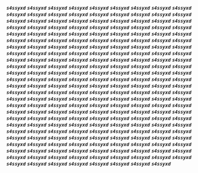 _**``s4ssyxd``**_ _**``s4ssyxd``**_ _**``s4ssyxd``**_ _**``s4ssyxd``**_ _**``s4ssyxd``**_ _**``s4ssyxd``**_ _**``s4ssyxd``**_ _**``s4ssyxd``**_ _**``s4ssyxd``**_ _**``s4ssyxd``**_ _**``s4ssyxd``**_ _**``s4ssyxd``**_ _**``s4ssyxd``**_ _**``s4ssyxd``**_ _**``s4ssyxd``**_ _**``s4ssyxd``**_ _**``s4ssyxd``**_ _**``s4ssyxd``**_ _**``s4ssyxd``**_ _**``s4ssyxd``**_ _**``s4ssyxd``**_ _**``s4ssyxd``**_ _**``s4ssyxd``**_ _**``s4ssyxd``**_ _**``s4ssyxd``**_ _**``s4ssyxd``**_ _**``s4ssyxd``**_ _**``s4ssyxd``**_ _**``s4ssyxd``**_ _**``s4ssyxd``**_ _**``s4ssyxd``**_ _**``s4ssyxd``**_ _**``s4ssyxd``**_ _**``s4ssyxd``**_ _**``s4ssyxd``**_ _**``s4ssyxd``**_ _**``s4ssyxd``**_ _**``s4ssyxd``**_ _**``s4ssyxd``**_ _**``s4ssyxd``**_ _**``s4ssyxd``**_ _**``s4ssyxd``**_ _**``s4ssyxd``**_ _**``s4ssyxd``**_ _**``s4ssyxd``**_ _**``s4ssyxd``**_ _**``s4ssyxd``**_ _**``s4ssyxd``**_ _**``s4ssyxd``**_ _**``s4ssyxd``**_ _**``s4ssyxd``**_ _**``s4ssyxd``**_ _**``s4ssyxd``**_ _**``s4ssyxd``**_ _**``s4ssyxd``**_ _**``s4ssyxd``**_ _**``s4ssyxd``**_ _**``s4ssyxd``**_ _**``s4ssyxd``**_ _**``s4ssyxd``**_ _**``s4ssyxd``**_ _**``s4ssyxd``**_ _**``s4ssyxd``**_ _**``s4ssyxd``**_ _**``s4ssyxd``**_ _**``s4ssyxd``**_ _**``s4ssyxd``**_ _**``s4ssyxd``**_ _**``s4ssyxd``**_ _**``s4ssyxd``**_ _**``s4ssyxd``**_ _**``s4ssyxd``**_ _**``s4ssyxd``**_ _**``s4ssyxd``**_ _**``s4ssyxd``**_ _**``s4ssyxd``**_ _**``s4ssyxd``**_ _**``s4ssyxd``**_ _**``s4ssyxd``**_ _**``s4ssyxd``**_ _**``s4ssyxd``**_ _**``s4ssyxd``**_ _**``s4ssyxd``**_ _**``s4ssyxd``**_ _**``s4ssyxd``**_ _**``s4ssyxd``**_ _**``s4ssyxd``**_ _**``s4ssyxd``**_ _**``s4ssyxd``**_ _**``s4ssyxd``**_ _**``s4ssyxd``**_ _**``s4ssyxd``**_ _**``s4ssyxd``**_ _**``s4ssyxd``**_ _**``s4ssyxd``**_ _**``s4ssyxd``**_ _**``s4ssyxd``**_ _**``s4ssyxd``**_ _**``s4ssyxd``**_ _**``s4ssyxd``**_ _**``s4ssyxd``**_ _**``s4ssyxd``**_ _**``s4ssyxd``**_ _**``s4ssyxd``**_ _**``s4ssyxd``**_ _**``s4ssyxd``**_ _**``s4ssyxd``**_ _**``s4ssyxd``**_ _**``s4ssyxd``**_ _**``s4ssyxd``**_ _**``s4ssyxd``**_ _**``s4ssyxd``**_ _**``s4ssyxd``**_ _**``s4ssyxd``**_ _**``s4ssyxd``**_ _**``s4ssyxd``**_ _**``s4ssyxd``**_ _**``s4ssyxd``**_ _**``s4ssyxd``**_ _**``s4ssyxd``**_ _**``s4ssyxd``**_ _**``s4ssyxd``**_ _**``s4ssyxd``**_ _**``s4ssyxd``**_ _**``s4ssyxd``**_ _**``s4ssyxd``**_ _**``s4ssyxd``**_ _**``s4ssyxd``**_ _**``s4ssyxd``**_ _**``s4ssyxd``**_ _**``s4ssyxd``**_ _**``s4ssyxd``**_ _**``s4ssyxd``**_ _**``s4ssyxd``**_ _**``s4ssyxd``**_ _**``s4ssyxd``**_ _**``s4ssyxd``**_ _**``s4ssyxd``**_ _**``s4ssyxd``**_ _**``s4ssyxd``**_ _**``s4ssyxd``**_ _**``s4ssyxd``**_ _**``s4ssyxd``**_ _**``s4ssyxd``**_ _**``s4ssyxd``**_ _**``s4ssyxd``**_ _**``s4ssyxd``**_ _**``s4ssyxd``**_ _**``s4ssyxd``**_ _**``s4ssyxd``**_ _**``s4ssyxd``**_ _**``s4ssyxd``**_ _**``s4ssyxd``**_ _**``s4ssyxd``**_ _**``s4ssyxd``**_ _**``s4ssyxd``**_ _**``s4ssyxd``**_ _**``s4ssyxd``**_ _**``s4ssyxd``**_ _**``s4ssyxd``**_ _**``s4ssyxd``**_ _**``s4ssyxd``**_ _**``s4ssyxd``**_ _**``s4ssyxd``**_ _**``s4ssyxd``**_ _**``s4ssyxd``**_ _**``s4ssyxd``**_ _**``s4ssyxd``**_ _**``s4ssyxd``**_ _**``s4ssyxd``**_ _**``s4ssyxd``**_ _**``s4ssyxd``**_ _**``s4ssyxd``**_ _**``s4ssyxd``**_ _**``s4ssyxd``**_ _**``s4ssyxd``**_ _**``s4ssyxd``**_ _**``s4ssyxd``**_ _**``s4ssyxd``**_ _**``s4ssyxd``**_ _**``s4ssyxd``**_ _**``s4ssyxd``**_ _**``s4ssyxd``**_ _**``s4ssyxd``**_ _**``s4ssyxd``**_ _**``s4ssyxd``**_ _**``s4ssyxd``**_ _**``s4ssyxd``**_ _**``s4ssyxd``**_ _**``s4ssyxd``**_ _**``s4ssyxd``**_ _**``s4ssyxd``**_ _**``s4ssyxd``**_ _**``s4ssyxd``**_ _**``s4ssyxd``**_ _**``s4ssyxd``**_ _**``s4ssyxd``**_ _**``s4ssyxd``**_ _**``s4ssyxd``**_ _**``s4ssyxd``**_ _**``s4ssyxd``**_ _**``s4ssyxd``**_ _**``s4ssyxd``**_ _**``s4ssyxd``**_ _**``s4ssyxd``**_ _**``s4ssyxd``**_ _**``s4ssyxd``**_ _**``s4ssyxd``**_ _**``s4ssyxd``**_ _**``s4ssyxd``**_ _**``s4ssyxd``**_ _**``s4ssyxd``**_ _**``s4ssyxd``**_ _**``s4ssyxd``**_ _**``s4ssyxd``**_ _**``s4ssyxd``**_ _**``s4ssyxd``**_ _**``s4ssyxd``**_ _**``s4ssyxd``**_ _**``s4ssyxd``**_ _**``s4ssyxd``**_ _**``s4ssyxd``**_ _**``s4ssyxd``**_ _**``s4ssyxd``**_ 
